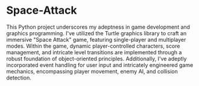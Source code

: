# Space-Attack
This Python project underscores my adeptness in game development and graphics programming. I've utilized the Turtle graphics library to craft an immersive "Space Attack" game, featuring single-player and multiplayer modes. Within the game, dynamic player-controlled characters, score management, and intricate level transitions are implemented through a robust foundation of object-oriented principles. Additionally, I've adeptly incorporated event handling for user input and intricately engineered game mechanics, encompassing player movement, enemy AI, and collision detection.
